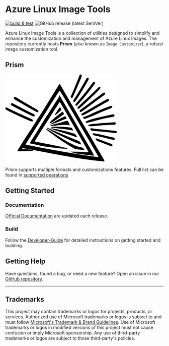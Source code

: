 # Azure Linux Image Tools

[![build &
test](https://github.com/microsoft/azure-linux-image-tools/actions/workflows/build-and-test.yml/badge.svg)](https://github.com/microsoft/azure-linux-image-tools/actions/workflows/build-and-test.yml)
![GitHub release (latest
SemVer)](https://img.shields.io/github/v/release/microsoft/azure-linux-image-tools?sort=semver)

Azure Linux Image Tools is a collection of utilities designed to simplify and
enhance the customization and management of Azure Linux images. The repository
currently hosts **Prism** (also known as `Image Customizer`), a robust image
customization tool.

## Prism

![Prism](./docs/assets/images/logo.png)

Prism supports multiple formats and customizations features. Full list can be
found in [supported operations](docs/imagecustomizer/api/configuration.md)

## Getting Started

### Documentation

[Official Documentation](https://microsoft.github.io/azure-linux-image-tools/)
are updated each release.

### Build

Follow the [Developer-Guide](docs/imagecustomizer/developer-guide.md) for
detailed instructions on getting started and building.

## Getting Help

Have questions, found a bug, or need a new feature? Open an issue in our [GitHub
repository](https://github.com/microsoft/azure-linux-image-tools/issues/new?template=Blank+issue).

---

## Trademarks

This project may contain trademarks or logos for projects, products, or
services. Authorized use of Microsoft trademarks or logos is subject to and must
follow [Microsoft's Trademark & Brand
Guidelines](https://www.microsoft.com/en-us/legal/intellectualproperty/trademarks/usage/general).
Use of Microsoft trademarks or logos in modified versions of this project must
not cause confusion or imply Microsoft sponsorship. Any use of third-party
trademarks or logos are subject to those third-party's policies.
